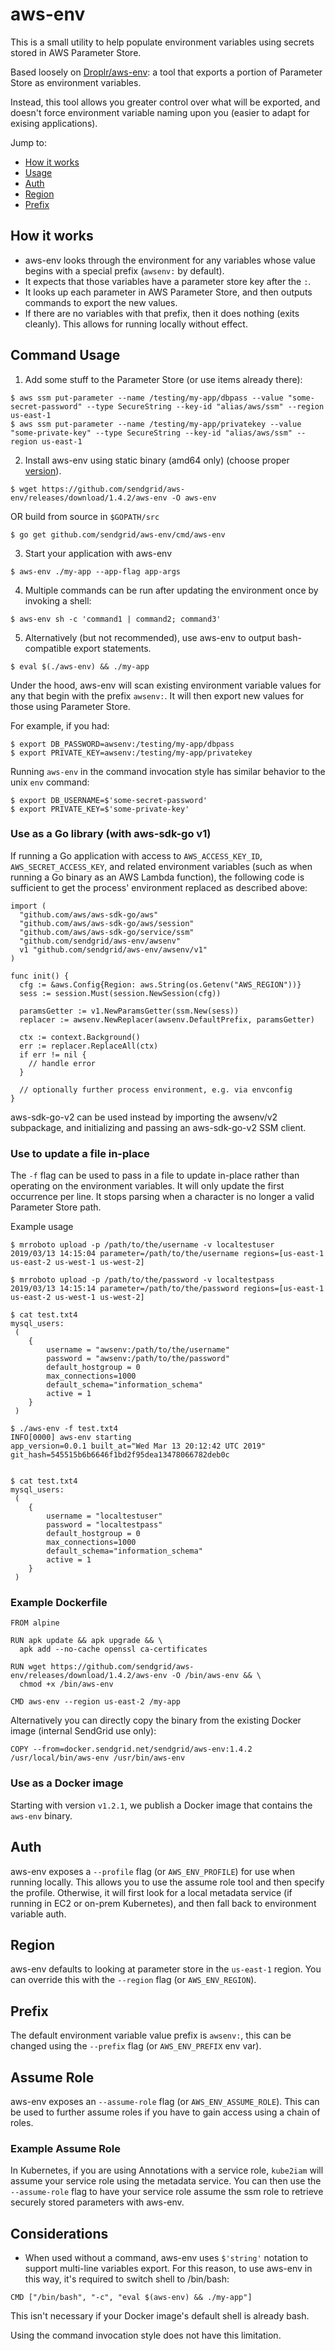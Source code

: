 # aws-env

This is a small utility to help populate environment variables using secrets stored in AWS Parameter Store.

Based loosely on [Droplr/aws-env](https://github.com/Droplr/aws-env): a tool that exports a portion of Parameter Store as environment variables.

Instead, this tool allows you greater control over what will be exported, and doesn't force environment variable naming upon you (easier to adapt for exising applications).

Jump to:
 - [How it works](#how-it-works)
 - [Usage](#usage)
 - [Auth](#auth)
 - [Region](#region)
 - [Prefix](#prefix)

## How it works
 - aws-env looks through the environment for any variables whose value begins with a special prefix (`awsenv:` by default).
 - It expects that those variables have a parameter store key after the `:`.
 - It looks up each parameter in AWS Parameter Store, and then outputs commands to export the new values.
 - If there are no variables with that prefix, then it does nothing (exits cleanly). This allows for running locally without effect.


## Command Usage

1. Add some stuff to the Parameter Store (or use items already there):

```
$ aws ssm put-parameter --name /testing/my-app/dbpass --value "some-secret-password" --type SecureString --key-id "alias/aws/ssm" --region us-east-1
$ aws ssm put-parameter --name /testing/my-app/privatekey --value "some-private-key" --type SecureString --key-id "alias/aws/ssm" --region us-east-1
```

2. Install aws-env using static binary (amd64 only) (choose proper [version](https://github.com/sendgrid/aws-env/releases)). 

```
$ wget https://github.com/sendgrid/aws-env/releases/download/1.4.2/aws-env -O aws-env
```

OR build from source in `$GOPATH/src`

```
$ go get github.com/sendgrid/aws-env/cmd/aws-env
```

3. Start your application with aws-env

```
$ aws-env ./my-app --app-flag app-args
```

4. Multiple commands can be run after updating the environment once by
   invoking a shell:

```
$ aws-env sh -c 'command1 | command2; command3'
```

5. Alternatively (but not recommended), use aws-env to output
   bash-compatible export statements.

```
$ eval $(./aws-env) && ./my-app
```

Under the hood, aws-env will scan existing environment variable values for
any that begin with the prefix `awsenv:`. It will then export new values for
those using Parameter Store.

For example, if you had:

```
$ export DB_PASSWORD=awsenv:/testing/my-app/dbpass
$ export PRIVATE_KEY=awsenv:/testing/my-app/privatekey
```

Running `aws-env` in the command invocation style has similar behavior to
the unix `env` command:

```
$ export DB_USERNAME=$'some-secret-password'
$ export PRIVATE_KEY=$'some-private-key'
```

### Use as a Go library (with aws-sdk-go v1)

If running a Go application with access to `AWS_ACCESS_KEY_ID`,
`AWS_SECRET_ACCESS_KEY`, and related environment variables (such as when
running a Go binary as an AWS Lambda function), the following code is
sufficient to get the process' environment replaced as described above:

```
import (
  "github.com/aws/aws-sdk-go/aws"
  "github.com/aws/aws-sdk-go/aws/session"
  "github.com/aws/aws-sdk-go/service/ssm"
  "github.com/sendgrid/aws-env/awsenv"
  v1 "github.com/sendgrid/aws-env/awsenv/v1"
)

func init() {
  cfg := &aws.Config{Region: aws.String(os.Getenv("AWS_REGION"))}
  sess := session.Must(session.NewSession(cfg))

  paramsGetter := v1.NewParamsGetter(ssm.New(sess))
  replacer := awsenv.NewReplacer(awsenv.DefaultPrefix, paramsGetter)

  ctx := context.Background()
  err := replacer.ReplaceAll(ctx)
  if err != nil {
    // handle error
  }

  // optionally further process environment, e.g. via envconfig
}
```

aws-sdk-go-v2 can be used instead by importing the awsenv/v2 subpackage, and
initializing and passing an aws-sdk-go-v2 SSM client.

### Use to update a file in-place

The `-f` flag can be used to pass in a file to update in-place rather than 
operating on the environment variables. It will only update the first 
occurrence per line. It stops parsing when a character is no longer a valid
Parameter Store path. 

Example usage
```
$ mrroboto upload -p /path/to/the/username -v localtestuser               
2019/03/13 14:15:04 parameter=/path/to/the/username regions=[us-east-1 us-east-2 us-west-1 us-west-2]

$ mrroboto upload -p /path/to/the/password -v localtestpass            
2019/03/13 14:15:14 parameter=/path/to/the/password regions=[us-east-1 us-east-2 us-west-1 us-west-2]

$ cat test.txt4                                                           
mysql_users:
 (
    {
        username = "awsenv:/path/to/the/username"
        password = "awsenv:/path/to/the/password"
        default_hostgroup = 0
        max_connections=1000
        default_schema="information_schema"
        active = 1
    }
 )

$ ./aws-env -f test.txt4                                                  
INFO[0000] aws-env starting                              app_version=0.0.1 built_at="Wed Mar 13 20:12:42 UTC 2019" git_hash=545515b6b6646f1bd2f95dea13478066782deb0c


$ cat test.txt4                                                          
mysql_users:
 (
    {
        username = "localtestuser"
        password = "localtestpass"
        default_hostgroup = 0
        max_connections=1000
        default_schema="information_schema"
        active = 1
    }
 )
```

### Example Dockerfile

```
FROM alpine

RUN apk update && apk upgrade && \
  apk add --no-cache openssl ca-certificates

RUN wget https://github.com/sendgrid/aws-env/releases/download/1.4.2/aws-env -O /bin/aws-env && \
  chmod +x /bin/aws-env

CMD aws-env --region us-east-2 /my-app
```

Alternatively you can directly copy the binary from the existing Docker image (internal SendGrid use only):
```
COPY --from=docker.sendgrid.net/sendgrid/aws-env:1.4.2 /usr/local/bin/aws-env /usr/bin/aws-env
```

### Use as a Docker image
Starting with version `v1.2.1`, we publish a Docker image that contains the `aws-env` binary.

## Auth
aws-env exposes a `--profile` flag (or `AWS_ENV_PROFILE`) for use when
running locally. This allows you to use the assume role tool and then
specify the profile. Otherwise, it will first look for a local metadata
service (if running in EC2 or on-prem Kubernetes), and then fall back to
environment variable auth.

## Region
aws-env defaults to looking at parameter store in the `us-east-1` region.
You can override this with the `--region` flag (or `AWS_ENV_REGION`).

## Prefix
The default environment variable value prefix is `awsenv:`, this can be
changed using the `--prefix` flag (or `AWS_ENV_PREFIX` env var).

## Assume Role
aws-env exposes an `--assume-role` flag (or `AWS_ENV_ASSUME_ROLE`). This can
be used to further assume roles if you have to gain access using a chain of
roles.

### Example Assume Role
In Kubernetes, if you are using Annotations with a service role, `kube2iam`
will assume your service role using the metadata service. You can then use
the `--assume-role` flag to have your service role assume the ssm role to
retrieve securely stored parameters with aws-env.

## Considerations

* When used without a command, aws-env uses `$'string'` notation to support
  multi-line variables export. For this reason, to use aws-env in this way,
  it's required to switch shell to /bin/bash:

```
CMD ["/bin/bash", "-c", "eval $(aws-env) && ./my-app"]
```

This isn't necessary if your Docker image's default shell is already bash.

Using the command invocation style does not have this limitation.

